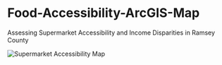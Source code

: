 # Food-Accessibility-ArcGIS-Map
Assessing Supermarket Accessibility and Income Disparities in Ramsey County

![Supermarket Accessibility Map](.Supermarket_Access_Map.jpg)

